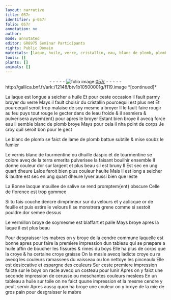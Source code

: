 ```yaml
---
layout: narrative
title: 057r
identifier: p-057r
folio: 057r
annotation: no
author:
mode: annotated
editor: GR8975 Seminar Participants
rights: Public Domain
materials: [laque, huile, verre, cristallin, eau, blanc de plomb, plomb, tourmentine, huille daspic, terra emerita, or, argent, aloe, lacque, salive, encre dimprimeur, velours, vermillon, mabres, cendre commune, boys, croye, cerusse, toile, cendre, mie de gros pain, mabre]
tools: []
plants: []
animals: []
---
```


<div class="folio" align="center">- - - - - <a href="http://gallica.bnf.fr/ark:/12148/btv1b10500001g/f119.image" target="_blank"><img src="https://cu-mkp.github.io/2017-workshop-edition/assets/photo-icon.png" alt="folio image: " style="display:inline-block; margin-bottom:-3px;"/>057r</a> - - - - - </div> http://gallica.bnf.fr/ark:/12148/btv1b10500001g/f119.image  
*[continued]*
  
 La <span class="m">laque</span> est longue a seicher a <span class="m">huile</span> Et pour ceste occasion il fault parmy broyer du <span class="m">verre</span> Mays il fault choisir du <span class="m">cristallin</span> pourcequil est plus net Et pourcequil seroit trop malaise de soy mesme a broyer Il le fault faire rougir au feu puys tout rouge le gecter dans de l<span class="m">eau</span> froide & il sesmiera & pulverisera aysem{ent} pour apres le broyer Estant bien broye il avecq force <span class="m">eau</span> il semble <span class="m">blanc de plomb</span> broye Mays pour cela il nha point de corps Je croy quil seroit bon pour le gect
 
 Le <span class="m">blanc de plomb</span> se faict de lame de <span class="m">plomb</span> battue subtile & mise soubz le fumier
 
 Le vernis blanc de <span class="m">tourmentine</span> ou d<span class="m">huille daspic</span> et de <span class="m">tourmentine</span> se colore aveq de la <span class="m">terra emerita</span> pulverisee la faisant bouilhir ensemble Il donne couleur d<span class="m">or</span> sur l<span class="m">argent</span> et plus beau sil est bruny Il Est sec en ung quart dheure L<span class="m">aloe</span> feroit bien plus couleur haulte Mais Il est long a seicher & laultre est sec en ung quart dheure lyver aussi bien que leste
 
 La Bonne <span class="m">lacque</span> mouillee de <span class="m">salive</span> se rend promptem{ent} obscure Celle de <span class="pl">florence</span> est trop gommee
 
 Si tu fais couche d<span class="m">encre dimprimeur</span> sur du <span class="m">velours</span> et y aplicque <span class="m">or</span> de feuille et puis estire le <span class="m">velours</span> Il se monstrera grene comme si sestoit pouldre d<span class="m">or</span> semee dessus
 
 Le <span class="m">vermillon</span> broye de soymesme est blaffart et palle Mays broye apres la <span class="m">laque</span> il est plus beau
 
 Pour desgraisser les <span class="m">mabres</span> on y broye de la <span class="m">cendre commune</span> laquelle est bonne apres pour faire la premiere impression dun tableau qui se præpare a <span class="m">huile</span> affin de boucher les fissures & rimes du <span class="m">boys</span> Elle ha plus de corps que la <span class="m">croye</span> & ha certaine <span class="m">croye</span> graisse On la mesle avecq ladicte <span class="m">croye</span> ou ra avecq les couleurs ramassees du vaisseau ou lon nettoye les pinceaulx Elle est desiccative et espargne des couleurs Sur ceste premiere impression faicte sur le <span class="m">boys</span> on racle avecq un costeau pour lunir Apres on y faict une seconde impression de <span class="m">cerusse</span> ou meschantes couleurs meslees En un tableau a <span class="m">huile</span> sur <span class="m">toile</span> on ne faict quune impression et la mesme <span class="m">cendre</span> y peult servir Apres aussy quon ha broye une couleur on y broye de la <span class="m">mie de gros pain</span> pour desgraisser le <span class="m">mabre</span>
 